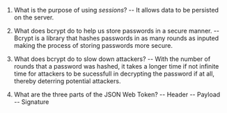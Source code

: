 1. What is the purpose of using _sessions_?
   -- It allows data to be persisted on the server.

1. What does bcrypt do to help us store passwords in a secure manner.
   -- Bcrypt is a library that hashes passwords in as many rounds as inputed making the process of storing passwords more secure.

1. What does bcrypt do to slow down attackers?
   -- With the number of rounds that a password was hashed, it takes a longer time if not infinite time for attackers to be sucessfull in decrypting the password if at all, thereby deterring potential attackers.

1. What are the three parts of the JSON Web Token?
   -- Header
   -- Payload
   -- Signature
